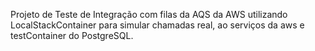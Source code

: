 Projeto de Teste de Integração com filas da AQS da AWS utilizando LocalStackContainer para simular chamadas real, ao serviços da aws e testContainer do PostgreSQL.
